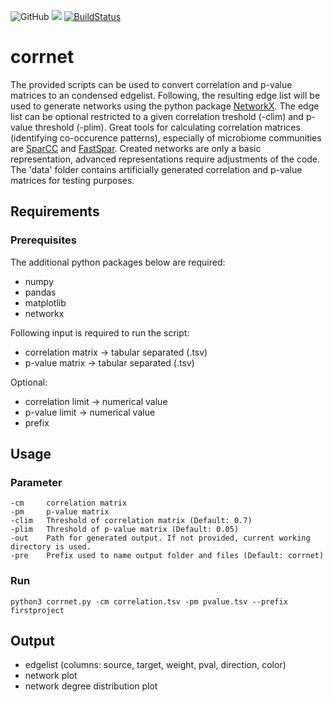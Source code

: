 ![GitHub](https://img.shields.io/github/license/mschemmel/corrnet)
<img src="https://img.shields.io/badge/python-3.4--3.8-9cf.svg?style=flat">
[![BuildStatus](https://travis-ci.org/mschemmel/corrnet.svg?branch=master)](https://travis-ci.org/mschemmel/corrnet)

# corrnet
The provided scripts can be used to convert correlation and p-value matrices to an condensed edgelist. Following, the resulting edge list will be used to generate networks using the python package [NetworkX](https://networkx.github.io/). The edge list can be optional restricted to a given correlation treshold (-clim) and p-value threshold (-plim). Great tools for calculating correlation matrices (identifying co-occurence patterns), especially of microbiome communities are [SparCC](https://journals.plos.org/ploscompbiol/article?id=10.1371/journal.pcbi.1002687) and [FastSpar](https://academic.oup.com/bioinformatics/article/35/6/1064/5086389). Created networks are only a basic representation, advanced representations require adjustments of the code. The 'data' folder contains artificially generated correlation and p-value matrices for testing purposes.   

## Requirements
### Prerequisites
The additional python packages below are required:
- numpy
- pandas
- matplotlib
- networkx

Following input is required to run the script:
- correlation matrix -> tabular separated (.tsv) 
- p-value matrix -> tabular separated (.tsv)

Optional:
- correlation limit -> numerical value
- p-value limit -> numerical value 
- prefix 

## Usage
### Parameter
    -cm     correlation matrix
    -pm     p-value matrix
    -clim   Threshold of correlation matrix (Default: 0.7)
    -plim   Threshold of p-value matrix (Default: 0.05)
    -out    Path for generated output. If not provided, current working directory is used.
    -pre    Prefix used to name output folder and files (Default: corrnet)

### Run

```
python3 corrnet.py -cm correlation.tsv -pm pvalue.tsv --prefix firstproject 
```

## Output
- edgelist (columns: source, target, weight, pval, direction, color)
- network plot
- network degree distribution plot

